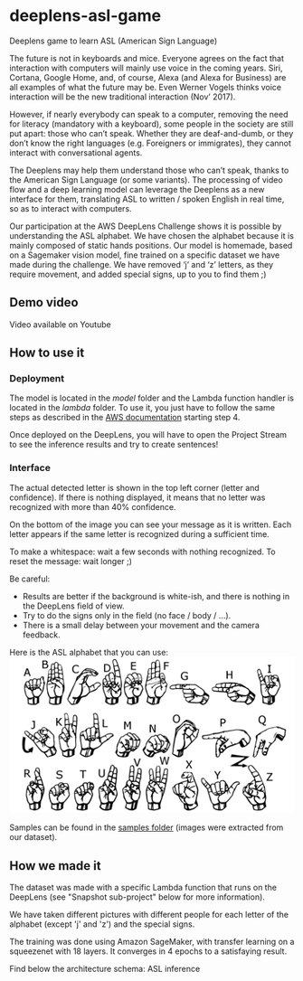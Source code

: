 # deeplens-asl-game
Deeplens game to learn ASL (American Sign Language)

The future is not in keyboards and mice. Everyone agrees on the fact that interaction with computers will mainly use voice in the coming years. Siri, Cortana, Google Home, and, of course, Alexa (and Alexa for Business) are all examples of what the future may be. Even Werner Vogels thinks voice interaction will be the new traditional interaction (Nov’ 2017).

However, if nearly everybody can speak to a computer, removing the need for literacy (mandatory with a keyboard), some people in the society are still put apart: those who can’t speak. Whether they are deaf-and-dumb, or they don’t know the right languages (e.g. Foreigners or immigrates), they cannot interact with conversational agents.

The Deeplens may help them understand those who can’t speak, thanks to the American Sign Language (or some variants). The processing of video flow and a deep learning model can leverage the Deeplens as a new interface for them, translating ASL to written / spoken English in real time, so as to interact with computers.

Our participation at the AWS DeepLens Challenge shows it is possible by understanding the ASL alphabet. We have chosen the alphabet because it is mainly composed of static hands positions. Our model is homemade, based on a Sagemaker vision model, fine trained on a specific dataset we have made during the challenge. We have removed ‘j’ and ‘z’ letters, as they require movement, and added special signs, up to you to find them ;)

## Demo video

Video available on Youtube

## How to use it

### Deployment
The model is located in the *model* folder and the Lambda function handler is located in the *lambda* folder. To use it, you just have to follow the same steps as described in the [AWS documentation](https://docs.aws.amazon.com/deeplens/latest/dg/deeplens-train-model.html) starting step 4.

Once deployed on the DeepLens, you will have to open the Project Stream to see the inference results and try to create sentences!

###  Interface
The actual detected letter is shown in the top left corner (letter and confidence). If there is nothing displayed, it means that no letter was recognized with more than 40% confidence.

On the bottom of the image you can see your message as it is written. Each letter appears if the same letter is recognized during a sufficient time.

To make a whitespace: wait a few seconds with nothing recognized. 
To reset the message: wait longer ;)

Be careful:
* Results are better if the background is white-ish, and there is nothing in the DeepLens field of view.
* Try to do the signs only in the field (no face / body / ...).
* There is a small delay between your movement and the camera feedback.

Here is the ASL alphabet that you can use: 
![ASL alphabet](images/asl-alphabet.png)

Samples can be found in the [samples folder](samples/) (images were extracted from our dataset).

## How we made it
The dataset was made with a specific Lambda function that runs on the DeepLens (see "Snapshot sub-project" below for more information).

We have taken different pictures with different people for each letter of the alphabet (except 'j' and 'z') and the special signs.

The training was done using Amazon SageMaker, with transfer learning on a squeezenet with 18 layers. It converges in 4 epochs to a satisfaying result.

Find below the architecture schema: ASL inference
